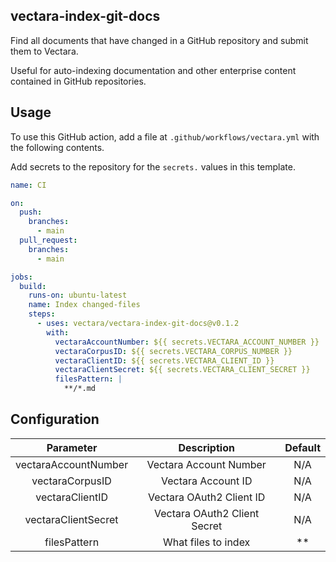 ## vectara-index-git-docs

Find all documents that have changed in a GitHub repository and submit them to Vectara.

Useful for auto-indexing documentation and other enterprise content contained in GitHub repositories.

## Usage

To use this GitHub action, add a file at `.github/workflows/vectara.yml` with the following contents.

Add secrets to the repository for the `secrets.` values in this template.

```yaml
name: CI

on:
  push:
    branches:
      - main
  pull_request:
    branches:
      - main

jobs:
  build:
    runs-on: ubuntu-latest
    name: Index changed-files
    steps:
      - uses: vectara/vectara-index-git-docs@v0.1.2
        with:
          vectaraAccountNumber: ${{ secrets.VECTARA_ACCOUNT_NUMBER }}
          vectaraCorpusID: ${{ secrets.VECTARA_CORPUS_NUMBER }}
          vectaraClientID: ${{ secrets.VECTARA_CLIENT_ID }}
          vectaraClientSecret: ${{ secrets.VECTARA_CLIENT_SECRET }}
          filesPattern: |
            **/*.md
```

## Configuration
|      Parameter       |   Description                | Default
|:--------------------:|:----------------------------:|:----------------------------:
| vectaraAccountNumber | Vectara Account Number       | N/A
|    vectaraCorpusID   | Vectara Account ID           | N/A
|    vectaraClientID   | Vectara OAuth2 Client ID     | N/A
|  vectaraClientSecret | Vectara OAuth2 Client Secret | N/A
|     filesPattern     | What files to index          | **
